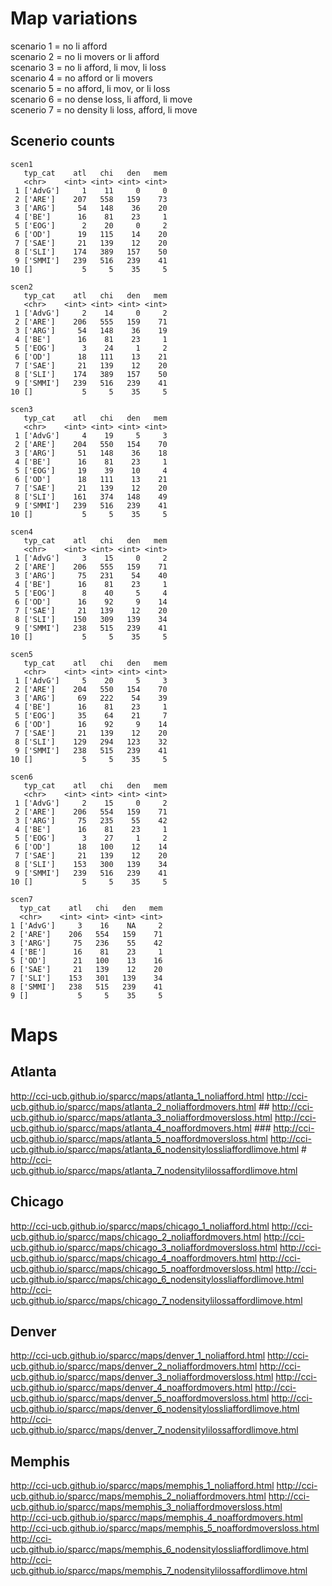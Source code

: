 # Map variations

scenario 1 = no li afford                    
scenario 2 = no li movers or li afford       
scenario 3 = no li afford, li mov, li loss   
scenario 4 = no afford or li movers          
scenario 5 = no afford, li mov, or li loss   
scenario 6 = no dense loss, li afford, li move  
scenerio 7 = no density li loss, afford, li move

## Scenerio counts

```
scen1
   typ_cat    atl   chi   den   mem
   <chr>    <int> <int> <int> <int>
 1 ['AdvG']     1    11     0     0
 2 ['ARE']    207   558   159    73
 3 ['ARG']     54   148    36    20
 4 ['BE']      16    81    23     1
 5 ['EOG']      2    20     0     2
 6 ['OD']      19   115    14    20
 7 ['SAE']     21   139    12    20
 8 ['SLI']    174   389   157    50
 9 ['SMMI']   239   516   239    41
10 []           5     5    35     5

scen2
   typ_cat    atl   chi   den   mem
   <chr>    <int> <int> <int> <int>
 1 ['AdvG']     2    14     0     2
 2 ['ARE']    206   555   159    71
 3 ['ARG']     54   148    36    19
 4 ['BE']      16    81    23     1
 5 ['EOG']      3    24     1     2
 6 ['OD']      18   111    13    21
 7 ['SAE']     21   139    12    20
 8 ['SLI']    174   389   157    50
 9 ['SMMI']   239   516   239    41
10 []           5     5    35     5

scen3
   typ_cat    atl   chi   den   mem
   <chr>    <int> <int> <int> <int>
 1 ['AdvG']     4    19     5     3
 2 ['ARE']    204   550   154    70
 3 ['ARG']     51   148    36    18
 4 ['BE']      16    81    23     1
 5 ['EOG']     19    39    10     4
 6 ['OD']      18   111    13    21
 7 ['SAE']     21   139    12    20
 8 ['SLI']    161   374   148    49
 9 ['SMMI']   239   516   239    41
10 []           5     5    35     5

scen4
   typ_cat    atl   chi   den   mem
   <chr>    <int> <int> <int> <int>
 1 ['AdvG']     3    15     0     2
 2 ['ARE']    206   555   159    71
 3 ['ARG']     75   231    54    40
 4 ['BE']      16    81    23     1
 5 ['EOG']      8    40     5     4
 6 ['OD']      16    92     9    14
 7 ['SAE']     21   139    12    20
 8 ['SLI']    150   309   139    34
 9 ['SMMI']   238   515   239    41
10 []           5     5    35     5

scen5
   typ_cat    atl   chi   den   mem
   <chr>    <int> <int> <int> <int>
 1 ['AdvG']     5    20     5     3
 2 ['ARE']    204   550   154    70
 3 ['ARG']     69   222    54    39
 4 ['BE']      16    81    23     1
 5 ['EOG']     35    64    21     7
 6 ['OD']      16    92     9    14
 7 ['SAE']     21   139    12    20
 8 ['SLI']    129   294   123    32
 9 ['SMMI']   238   515   239    41
10 []           5     5    35     5

scen6
   typ_cat    atl   chi   den   mem
   <chr>    <int> <int> <int> <int>
 1 ['AdvG']     2    15     0     2
 2 ['ARE']    206   554   159    71
 3 ['ARG']     75   235    55    42
 4 ['BE']      16    81    23     1
 5 ['EOG']      3    27     1     2
 6 ['OD']      18   100    12    14
 7 ['SAE']     21   139    12    20
 8 ['SLI']    153   300   139    34
 9 ['SMMI']   239   516   239    41
10 []           5     5    35     5

scen7
  typ_cat    atl   chi   den   mem
  <chr>    <int> <int> <int> <int>
1 ['AdvG']     3    16    NA     2
2 ['ARE']    206   554   159    71
3 ['ARG']     75   236    55    42
4 ['BE']      16    81    23     1
5 ['OD']      21   100    13    16
6 ['SAE']     21   139    12    20
7 ['SLI']    153   301   139    34
8 ['SMMI']   238   515   239    41
9 []           5     5    35     5
```

# Maps

## Atlanta

http://cci-ucb.github.io/sparcc/maps/atlanta_1_noliafford.html
http://cci-ucb.github.io/sparcc/maps/atlanta_2_noliaffordmovers.html ##
http://cci-ucb.github.io/sparcc/maps/atlanta_3_noliaffordmoversloss.html
http://cci-ucb.github.io/sparcc/maps/atlanta_4_noaffordmovers.html ###
http://cci-ucb.github.io/sparcc/maps/atlanta_5_noaffordmoversloss.html
http://cci-ucb.github.io/sparcc/maps/atlanta_6_nodensitylossliaffordlimove.html #
http://cci-ucb.github.io/sparcc/maps/atlanta_7_nodensitylilossaffordlimove.html

## Chicago

http://cci-ucb.github.io/sparcc/maps/chicago_1_noliafford.html
http://cci-ucb.github.io/sparcc/maps/chicago_2_noliaffordmovers.html
http://cci-ucb.github.io/sparcc/maps/chicago_3_noliaffordmoversloss.html
http://cci-ucb.github.io/sparcc/maps/chicago_4_noaffordmovers.html
http://cci-ucb.github.io/sparcc/maps/chicago_5_noaffordmoversloss.html
http://cci-ucb.github.io/sparcc/maps/chicago_6_nodensitylossliaffordlimove.html
http://cci-ucb.github.io/sparcc/maps/chicago_7_nodensitylilossaffordlimove.html

## Denver

http://cci-ucb.github.io/sparcc/maps/denver_1_noliafford.html
http://cci-ucb.github.io/sparcc/maps/denver_2_noliaffordmovers.html
http://cci-ucb.github.io/sparcc/maps/denver_3_noliaffordmoversloss.html
http://cci-ucb.github.io/sparcc/maps/denver_4_noaffordmovers.html
http://cci-ucb.github.io/sparcc/maps/denver_5_noaffordmoversloss.html
http://cci-ucb.github.io/sparcc/maps/denver_6_nodensitylossliaffordlimove.html
http://cci-ucb.github.io/sparcc/maps/denver_7_nodensitylilossaffordlimove.html

## Memphis

http://cci-ucb.github.io/sparcc/maps/memphis_1_noliafford.html
http://cci-ucb.github.io/sparcc/maps/memphis_2_noliaffordmovers.html
http://cci-ucb.github.io/sparcc/maps/memphis_3_noliaffordmoversloss.html
http://cci-ucb.github.io/sparcc/maps/memphis_4_noaffordmovers.html
http://cci-ucb.github.io/sparcc/maps/memphis_5_noaffordmoversloss.html
http://cci-ucb.github.io/sparcc/maps/memphis_6_nodensitylossliaffordlimove.html
http://cci-ucb.github.io/sparcc/maps/memphis_7_nodensitylilossaffordlimove.html


